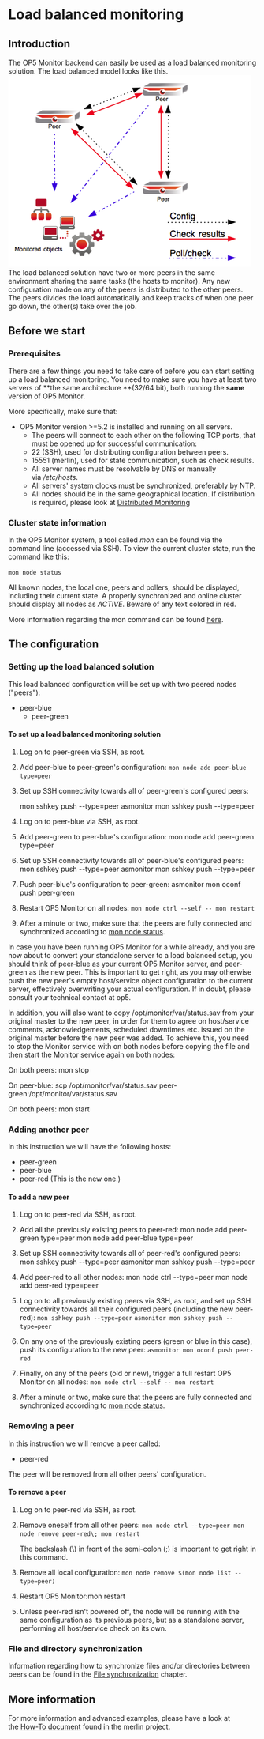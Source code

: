 # Load balanced monitoring

## Introduction

The OP5 Monitor backend can easily be used as a load balanced monitoring solution. The load balanced model looks like this.
 ![](images/16482411/21300233.png)
The load balanced solution have two or more peers in the same environment sharing the same tasks (the hosts to monitor). Any new configuration made on any of the peers is distributed to the other peers. The peers divides the load automatically and keep tracks of when one peer go down, the other(s) take over the job.

## Before we start

### Prerequisites

There are a few things you need to take care of before you can start setting up a load balanced monitoring. You need to make sure you have at least two servers of **the same architecture **(32/64 bit), both running the **same** version of OP5 Monitor.

More specifically, make sure that:

- OP5 Monitor version \>=5.2 is installed and running on all servers.
  - The peers will connect to each other on the following TCP ports, that must be opened up for successful communication:
  - 22 (SSH), used for distributing configuration between peers.
  - 15551 (merlin), used for state communication, such as check results.
  - All server names must be resolvable by DNS or manually via */etc/hosts*.
  - All servers' system clocks must be synchronized, preferably by NTP.
  - All nodes should be in the same geographical location. If distribution is required, please look at [Distributed Monitoring](Distributed_Monitoring)

### Cluster state information

In the OP5 Monitor system, a tool called *mon* can be found via the command line (accessed via SSH). To view the current cluster state, run the command like this:

`mon node status`

All known nodes, the local one, peers and pollers, should be displayed, including their current state. A properly synchronized and online cluster should display all nodes as *ACTIVE*. Beware of any text colored in red.

More information regarding the mon command can be found [here](The_mon_command).

## The configuration

### Setting up the load balanced solution

This load balanced configuration will be set up with two peered nodes ("peers"):

- peer-blue
  - peer-green

#### To set up a load balanced monitoring solution

1. Log on to peer-green via SSH, as root.

2. Add peer-blue to peer-green's configuration:
    `mon node add peer-blue type=peer`
3. Set up SSH connectivity towards all of peer-green's configured peers:

    mon sshkey push --type=peer
    asmonitor mon sshkey push --type=peer

4. Log on to peer-blue via SSH, as root.
5. Add peer-green to peer-blue's configuration:
    mon node add peer-green type=peer
6. Set up SSH connectivity towards all of peer-blue's configured peers:
    mon sshkey push --type=peer
    asmonitor mon sshkey push --type=peer
7. Push peer-blue's configuration to peer-green:
    asmonitor mon oconf push peer-green
8. Restart OP5 Monitor on all nodes:
    `mon node ctrl --self -- mon restart`

9. After a minute or two, make sure that the peers are fully connected and synchronized according to [mon node status](#Loadbalancedmonitoring-monnodestatus).

In case you have been running OP5 Monitor for a while already, and you are now about to convert your standalone server to a load balanced setup, you should think of peer-blue as your current OP5 Monitor server, and peer-green as the new peer. This is important to get right, as you may otherwise push the new peer's empty host/service object configuration to the current server, effectively overwriting your actual configuration. If in doubt, please consult your technical contact at op5.

In addition, you will also want to copy /opt/monitor/var/status.sav from your original master to the new peer, in order for them to agree on host/service comments, acknowledgements, scheduled downtimes etc. issued on the original master before the new peer was added. To achieve this, you need to stop the Monitor service with on both nodes before copying the file and then start the Monitor service again on both nodes:

On both peers: mon stop

On peer-blue: scp /opt/monitor/var/status.sav peer-green:/opt/monitor/var/status.sav

On both peers: mon start

### Adding another peer

In this instruction we will have the following hosts:

- peer-green
- peer-blue
- peer-red (This is the new one.)

#### To add a new peer

1. Log on to peer-red via SSH, as root.

2. Add all the previously existing peers to peer-red:
    mon node add peer-green type=peer
    mon node add peer-blue type=peer
3. Set up SSH connectivity towards all of peer-red's configured peers:
    mon sshkey push --type=peer
    asmonitor mon sshkey push --type=peer
4. Add peer-red to all other nodes:
    mon node ctrl --type=peer mon node add peer-red type=peer
5. Log on to all previously existing peers via SSH, as root, and set up SSH connectivity towards all their configured peers (including the new peer-red):
    `mon sshkey push --type=peer`
    `asmonitor mon sshkey push --type=peer`

6. On any one of the previously existing peers (green or blue in this case), push its configuration to the new peer:
    `asmonitor mon oconf push peer-red `
7. Finally, on any of the peers (old or new), trigger a full restart OP5 Monitor on all nodes:
    `mon node ctrl --self -- mon restart`
8. After a minute or two, make sure that the peers are fully connected and synchronized according to [mon node status](#Loadbalancedmonitoring-monnodestatus).

### Removing a peer

In this instruction we will remove a peer called:

- peer-red

The peer will be removed from all other peers' configuration.

#### To remove a peer

1. Log on to peer-red via SSH, as root.
2. Remove oneself from all other peers:
    `mon node ctrl --type=peer mon node remove peer-red\; mon restart`

    The backslash (\\) in front of the semi-colon (;) is important to get right in this command.

3. Remove all local configuration:
    `mon node remove $(mon node list --type=peer) `

4. Restart OP5 Monitor:mon restart
5. Unless peer-red isn't powered off, the node will be running with the same configuration as its previous peers, but as a standalone server, performing all host/service check on its own.

### File and directory synchronization

Information regarding how to synchronize files and/or directories between peers can be found in the [File synchronization](File_synchronization) chapter.

## More information

For more information and advanced examples, please have a look at the [How-To document](https://kb.op5.com/display/MERLIN/Merlin+How-To) found in the merlin project.

